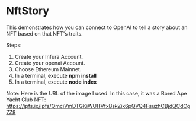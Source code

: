 # NftStory
This demonstrates how you can connect to OpenAI to tell a story about an NFT based on that NFT's traits.

Steps:
1. Create your Infura Account.
2. Create your openai Account.
3. Choose Ethereum Mainnet.
4. In a terminal, execute **npm install**
5. In a terminal, execute **node index**

Note:
Here is the URL of the image I used. In this case, it was a Bored Ape Yacht Club NFT: https://ipfs.io/ipfs/QmciVmDTGKiWUHVfxBskZix6pQVQ4FsuzhCBjdQCdCg7Z8
